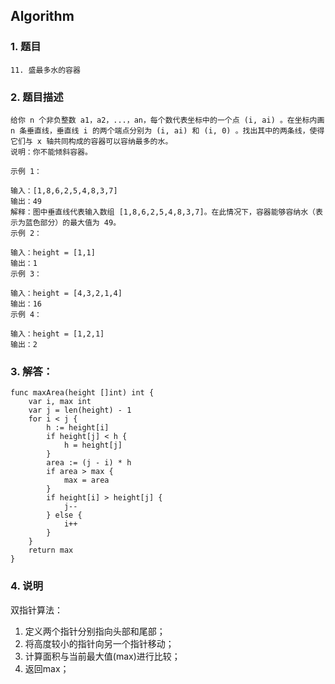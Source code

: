 ## Algorithm
### 1. 题目
```
11. 盛最多水的容器
```
### 2. 题目描述
```
给你 n 个非负整数 a1，a2，...，an，每个数代表坐标中的一个点 (i, ai) 。在坐标内画 n 条垂直线，垂直线 i 的两个端点分别为 (i, ai) 和 (i, 0) 。找出其中的两条线，使得它们与 x 轴共同构成的容器可以容纳最多的水。
说明：你不能倾斜容器。 

示例 1：

输入：[1,8,6,2,5,4,8,3,7]
输出：49 
解释：图中垂直线代表输入数组 [1,8,6,2,5,4,8,3,7]。在此情况下，容器能够容纳水（表示为蓝色部分）的最大值为 49。
示例 2：

输入：height = [1,1]
输出：1
示例 3：

输入：height = [4,3,2,1,4]
输出：16
示例 4：

输入：height = [1,2,1]
输出：2
```

### 3. 解答：
```golang
func maxArea(height []int) int {
	var i, max int
	var j = len(height) - 1
	for i < j {
		h := height[i]
		if height[j] < h {
			h = height[j]
		}
		area := (j - i) * h
		if area > max {
			max = area
		}
		if height[i] > height[j] {
			j--
		} else {
			i++
		}
	}
	return max
}
```
### 4. 说明
双指针算法：
1. 定义两个指针分别指向头部和尾部；
2. 将高度较小的指针向另一个指针移动；
3. 计算面积与当前最大值(max)进行比较；
4. 返回max； 